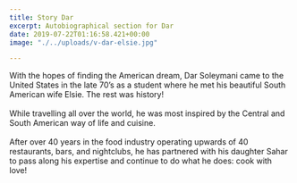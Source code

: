 ```yaml
---
title: Story Dar
excerpt: Autobiographical section for Dar
date: 2019-07-22T01:16:58.421+00:00
image: "./../uploads/v-dar-elsie.jpg"

---
```

With the hopes of finding the American dream, Dar Soleymani came to the United States in the late 70’s as a student where he met his beautiful South American wife Elsie.  The rest was history! <br> <br> While travelling all over the world, he was most inspired by the Central and South American way of life and cuisine. <br> <br> After over 40 years in the food industry operating upwards of 40 restaurants, bars, and nightclubs, he has partnered with his daughter Sahar to pass along his expertise and continue to do what he does:  cook with love!